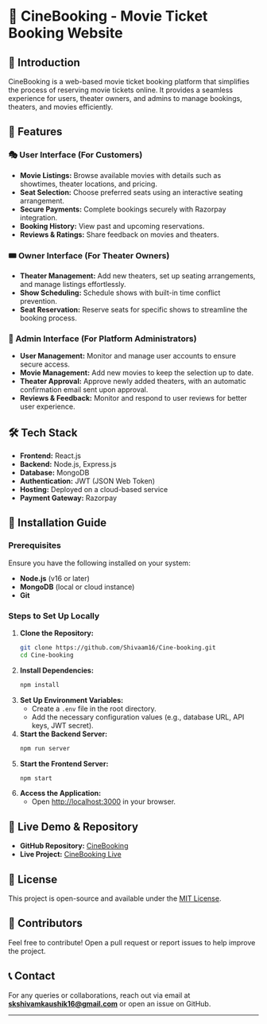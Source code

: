 # 🎥 CineBooking - Movie Ticket Booking Website

## 📌 Introduction

CineBooking is a web-based movie ticket booking platform that simplifies the process of reserving movie tickets online. It provides a seamless experience for users, theater owners, and admins to manage bookings, theaters, and movies efficiently.

## 🚀 Features

### 🎭 User Interface (For Customers)

- **Movie Listings:** Browse available movies with details such as showtimes, theater locations, and pricing.
- **Seat Selection:** Choose preferred seats using an interactive seating arrangement.
- **Secure Payments:** Complete bookings securely with Razorpay integration.
- **Booking History:** View past and upcoming reservations.
- **Reviews & Ratings:** Share feedback on movies and theaters.

### 🎟️ Owner Interface (For Theater Owners)

- **Theater Management:** Add new theaters, set up seating arrangements, and manage listings effortlessly.
- **Show Scheduling:** Schedule shows with built-in time conflict prevention.
- **Seat Reservation:** Reserve seats for specific shows to streamline the booking process.

### 🔧 Admin Interface (For Platform Administrators)

- **User Management:** Monitor and manage user accounts to ensure secure access.
- **Movie Management:** Add new movies to keep the selection up to date.
- **Theater Approval:** Approve newly added theaters, with an automatic confirmation email sent upon approval.
- **Reviews & Feedback:** Monitor and respond to user reviews for better user experience.

## 🛠️ Tech Stack

- **Frontend:** React.js
- **Backend:** Node.js, Express.js
- **Database:** MongoDB
- **Authentication:** JWT (JSON Web Token)
- **Hosting:** Deployed on a cloud-based service
- **Payment Gateway:** Razorpay

## 📌 Installation Guide

### Prerequisites

Ensure you have the following installed on your system:

- **Node.js** (v16 or later)
- **MongoDB** (local or cloud instance)
- **Git**

### Steps to Set Up Locally

1. **Clone the Repository:**
   ```bash
   git clone https://github.com/Shivaam16/Cine-booking.git
   cd Cine-booking
   ```
2. **Install Dependencies:**
   ```bash
   npm install
   ```
3. **Set Up Environment Variables:**
   - Create a `.env` file in the root directory.
   - Add the necessary configuration values (e.g., database URL, API keys, JWT secret).
4. **Start the Backend Server:**
   ```bash
   npm run server
   ```
5. **Start the Frontend Server:**
   ```bash
   npm start
   ```
6. **Access the Application:**
   - Open [http://localhost:3000](http://localhost:3000) in your browser.

## 🔗 Live Demo & Repository

- **GitHub Repository:** [CineBooking](https://github.com/Shivaam16/Cine-booking)
- **Live Project:** [CineBooking Live](https://ceni-booking-frontend.onrender.com/)

## 📜 License

This project is open-source and available under the [MIT License](LICENSE).

## 👥 Contributors

Feel free to contribute! Open a pull request or report issues to help improve the project.

## 📞 Contact

For any queries or collaborations, reach out via email at **skshivamkaushik16@gmail.com** or open an issue on GitHub.

---



